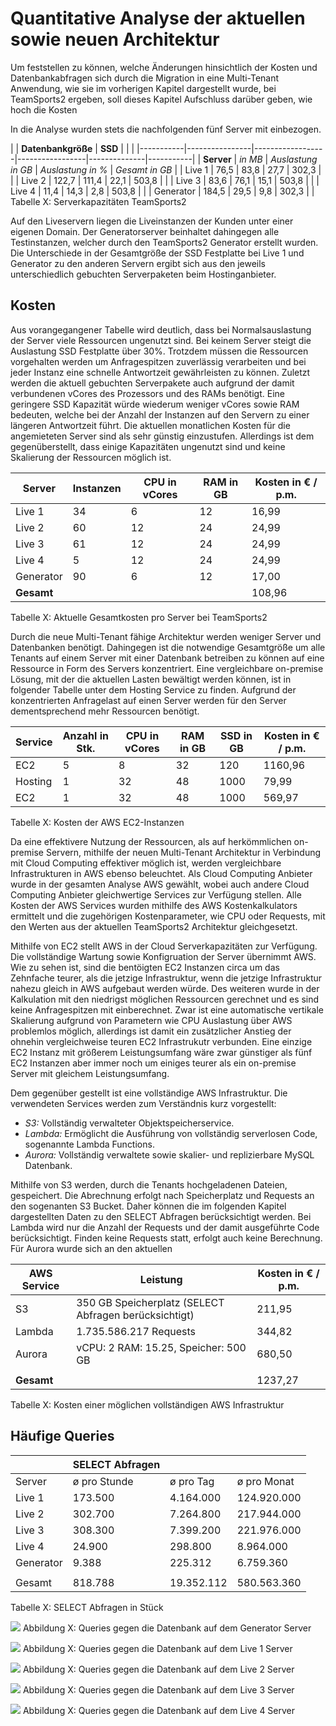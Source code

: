 # Quantitative Analyse der aktuellen sowie neuen Architektur 

Um feststellen zu können, welche Änderungen hinsichtlich der Kosten und Datenbankabfragen sich durch die Migration in eine Multi-Tenant Anwendung, wie sie im vorherigen Kapitel dargestellt wurde, bei TeamSports2 ergeben, soll dieses Kapitel Aufschluss darüber geben, wie hoch die Kosten 

In die Analyse wurden stets die nachfolgenden fünf Server mit einbezogen.

<!--Ich habe hier jetzt einfach mal die aus meiner Sicht wichtigsten Daten gesammelt. Zur neuen Architektur muss ich mal schauen, wie ich die Kosten/Queries da am besten angebe. Das kann, aufgrund der theoretischen Annäherung, eben nicht allzu genau gesagt werden. Daher auch der Vergleich zu AWS, da ich auf das Cloud-Thema auch recht stark bei den technischen Grundlagen eingegangen bin und ich dadurch auf jedne Fall einen Vergleich zu einer alternativen Cloud-Architektur habe.
Bei dem Kapitel zu den häufigsten Queries werde ich nicht alle Diagramm einsetzen, da Live 1-3 nahezu gleiche Werte aufweisen.-->


|           | **Datenbankgröße** | **SSD** |                 |              | 
|-----------|----------------|------------------|-----------------|--------------|-----------|
| **Server**    | *in MB*          | *Auslastung in GB* | *Auslastung in %* | *Gesamt in GB* | 
| Live 1    |           76,5 |             83,8 |            27,7 |        302,3 |         |
| Live 2    |          122,7 |            111,4 |            22,1 |        503,8 |         |
| Live 3    |           83,6 |             76,1 |            15,1 |        503,8 |         |
| Live 4    |           11,4 |             14,3 |             2,8 |        503,8 |          |
| Generator |          184,5 |             29,5 |             9,8 |        302,3 |         |
Tabelle X: Serverkapazitäten TeamSports2

Auf den Liveservern liegen die Liveinstanzen der Kunden unter einer eigenen Domain. Der Generatorserver beinhaltet dahingegen alle Testinstanzen, welcher durch den TeamSports2 Generator erstellt wurden. Die Unterschiede in der Gesamtgröße der SSD Festplatte bei Live 1 und Generator zu den anderen Servern ergibt sich aus den jeweils unterschiedlich gebuchten Serverpaketen beim Hostinganbieter.

## Kosten 

Aus vorangegangener Tabelle wird deutlich, dass bei Normalsauslastung der Server viele Ressourcen ungenutzt sind. Bei keinem Server steigt die Auslastung SSD Festplatte über 30%. Trotzdem müssen die Ressourcen vorgehalten werden um Anfragespitzen zuverlässig verarbeiten und bei jeder Instanz eine schnelle Antwortzeit gewährleisten zu können. Zuletzt werden die aktuell gebuchten Serverpakete auch aufgrund der damit verbundenen vCores des Prozessors und des RAMs benötigt. Eine geringere SSD Kapazität würde wiederum weniger vCores sowie RAM bedeuten, welche bei der Anzahl der Instanzen auf den Servern zu einer längeren Antwortzeit führt.
Die aktuellen monatlichen Kosten für die angemieteten Server sind als sehr günstig einzustufen. Allerdings ist dem gegenüberstellt, dass einige Kapazitäten ungenutzt sind und keine Skalierung der Ressourcen möglich ist.

| Server    | Instanzen | CPU in vCores | RAM in GB | Kosten in € / p.m.  | 
|-----------|-----------|---------------|-----------|---------------------|
| Live 1    |        34 |             6 |        12 |               16,99 |            
| Live 2    |        60 |            12 |        24 |               24,99 |            
| Live 3    |        61 |            12 |        24 |               24,99 |            
| Live 4    |         5 |            12 |        24 |               24,99 |             
| Generator |        90 |             6 |        12 |               17,00 |             
| **Gesamt** |         |              |         |               108,96 |       
Tabelle X: Aktuelle Gesamtkosten pro Server bei TeamSports2

Durch die neue Multi-Tenant fähige Architektur werden weniger Server und Datenbanken benötigt. Dahingegen ist die notwendige Gesamtgröße um alle Tenants auf einem Server mit einer Datenbank betreiben zu können auf eine Ressource in Form des Servers konzentriert. Eine vergleichbare on-premise Lösung, mit der die aktuellen Lasten bewältigt werden können, ist in folgender Tabelle unter dem Hosting Service zu finden. Aufgrund der konzentrierten Anfragelast auf einen Server werden für den Server dementsprechend mehr Ressourcen benötigt.

| Service | Anzahl in Stk. | CPU in vCores | RAM in GB | SSD in GB | Kosten in € / p.m. |
|---------|----------------|---------------|-----------|-----------|--------------------|
| EC2     |              5 |             8 |        32 |       120 |            1160,96 |
| Hosting |              1 |            32 |        48 |      1000 |              79,99 |
| EC2     |              1 |            32 |        48 |      1000 |             569,97 |   
Tabelle X: Kosten der AWS EC2-Instanzen

Da eine effektivere Nutzung der Ressourcen, als auf herkömmlichen on-premise Servern, mithilfe der neuen Multi-Tenant Architektur in Verbindung mit Cloud Computing effektiver möglich ist, werden vergleichbare Infrastrukturen in AWS ebenso beleuchtet.
Als Cloud Computing Anbieter wurde in der gesamten Analyse AWS gewählt, wobei auch andere Cloud Computing Anbieter gleichwertige Services zur Verfügung stellen. Alle Kosten der AWS Services wurden mithilfe des AWS Kostenkalkulators ermittelt und die zugehörigen Kostenparameter, wie CPU oder Requests, mit den Werten aus der aktuellen TeamSports2 Architektur gleichgesetzt. 

Mithilfe von EC2 stellt AWS in der Cloud Serverkapazitäten zur Verfügung. Die vollständige Wartung sowie Konfigruation der Server übernimmt AWS. Wie zu sehen ist, sind die bentöigten EC2 Instanzen circa um das Zehnfache teurer, als die jetzige Infrastruktur, wenn die jetzige Infrastruktur nahezu gleich in AWS aufgebaut werden würde. Des weiteren wurde in der Kalkulation mit den niedrigst möglichen Ressourcen gerechnet und es sind keine Anfragespitzen mit einberechnet. Zwar ist eine automatische vertikale Skalierung aufgrund von Parametern wie CPU Auslastung über AWS problemlos möglich, allerdings ist damit ein zusätzlicher Anstieg der ohnehin vergleichweise teuren EC2 Infrastrukutr verbunden. Eine einzige EC2 Instanz mit größerem Leistungsumfang wäre zwar günstiger als fünf EC2 Instanzen aber immer noch um einiges teurer als ein on-premise Server mit gleichem Leistungsumfang. 

Dem gegenüber gestellt ist eine vollständige AWS Infrastruktur. Die verwendeten Services werden zum Verständnis kurz vorgestellt:

- _S3:_ Vollständig verwalteter Objektspeicherservice.
- _Lambda:_ Ermöglicht die Ausführung von vollständig serverlosen Code, sogenannte Lambda Functions.
- _Aurora:_ Vollständig verwaltete sowie skalier- und replizierbare MySQL Datenbank.

Mithilfe von S3 werden, durch die Tenants hochgeladenen Dateien, gespeichert. Die Abrechnung erfolgt nach Speicherplatz und Requests an den sogenanten S3 Bucket. Daher können die im folgenden Kapitel dargestellten Daten zu den SELECT Abfragen berücksichtigt werden. Bei Lambda wird nur die Anzahl der Requests und der damit ausgeführte Code berücksichtigt. Finden keine Requests statt, erfolgt auch keine Berechnung. Für Aurora wurde sich an den aktuellen 

| AWS Service | Leistung                                               | Kosten in € / p.m. |
|-------------|--------------------------------------------------------|--------------------|
| S3          | 350 GB Speicherplatz  (SELECT Abfragen berücksichtigt) | 211,95             |
| Lambda      | 1.735.586.217 Requests                                 | 344,82             |
| Aurora      | vCPU: 2 RAM: 15.25, Speicher: 500 GB                  | 680,50             |
|             |                                                        |                    |
| **Gesamt**      |                                                        | 1237,27            |
Tabelle X: Kosten einer möglichen vollständigen AWS Infrastruktur




## Häufige Queries 

<!--

|           | **DB-Verbindungen** |              |               |             |
|-----------|--------------|--------------|---------------|-------------|
| **Server**    | *ø pro Stunde* | *ø pro Minute* | *ø pro Sekunde* | 
| Live 1    |      210.691 |        3.512 |            59 | 
| Live 2    |      363.582 |        6.060 |           101 | 
| Live 3    |      364.066 |        6.068 |           101 | 
| Live 4    |       38.543 |          642 |            11 | 
| Generator |       15.544 |          259 |             4 | 
Tabelle X: Datenbank-Verbindungen TeamSports2
-->

|           | SELECT Abfragen |            |             |
|-----------|-----------------|------------|-------------|
| Server    |    ø pro Stunde |  ø pro Tag | ø pro Monat |
| Live 1    | 173.500         | 4.164.000  | 124.920.000 |
| Live 2    | 302.700         | 7.264.800  | 217.944.000 |
| Live 3    | 308.300         | 7.399.200  | 221.976.000 |
| Live 4    | 24.900          | 298.800    | 8.964.000   |
| Generator | 9.388           | 225.312    | 6.759.360   |
|           |                 |            |             |
| Gesamt    | 818.788         | 19.352.112 | 580.563.360 |
Tabelle X: SELECT Abfragen in Stück



![](source/figures/Queries-diagram_Generator.png)
Abbildung X: Queries gegen die Datenbank auf dem Generator Server

![](source/figures/Queries-diagram_Live1.png)
Abbildung X: Queries gegen die Datenbank auf dem Live 1 Server

![](source/figures/Queries-diagram_Live2.png)
Abbildung X: Queries gegen die Datenbank auf dem Live 2 Server

![](source/figures/Queries-diagram_Live3.png)
Abbildung X: Queries gegen die Datenbank auf dem Live 3 Server

![](source/figures/Queries-diagram_Live4.png)
Abbildung X: Queries gegen die Datenbank auf dem Live 4 Server

